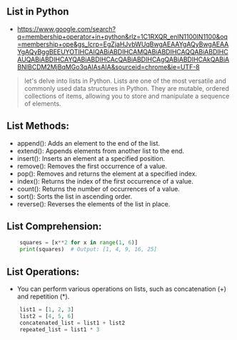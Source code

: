 ## List in Python
- https://www.google.com/search?q=membership+operator+in+python&rlz=1C1RXQR_enIN1100IN1100&oq=membership+ope&gs_lcrp=EgZjaHJvbWUqBwgAEAAYgAQyBwgAEAAYgAQyBggBEEUYOTIHCAIQABiABDIHCAMQABiABDIHCAQQABiABDIHCAUQABiABDIHCAYQABiABDIHCAcQABiABDIHCAgQABiABDIHCAkQABiABNIBCDM2MjBqMGo3qAIAsAIA&sourceid=chrome&ie=UTF-8


>let's delve into lists in Python. Lists are one of the most versatile and commonly used data structures in Python. They are mutable, ordered collections of items, allowing you to store and manipulate a sequence of elements.



## List Methods:
- append(): Adds an element to the end of the list.
- extend(): Appends elements from another list to the end.
- insert(): Inserts an element at a specified position.
- remove(): Removes the first occurrence of a value.
- pop(): Removes and returns the element at a specified index.
- index(): Returns the index of the first occurrence of a value.
- count(): Returns the number of occurrences of a value.
- sort(): Sorts the list in ascending order.
- reverse(): Reverses the elements of the list in place.


## List Comprehension:

```python
    squares = [x**2 for x in range(1, 6)]
    print(squares)  # Output: [1, 4, 9, 16, 25]
```

## List Operations:

- You can perform various operations on lists, such as concatenation (+) and repetition (*).

```python
    list1 = [1, 2, 3]
    list2 = [4, 5, 6]
    concatenated_list = list1 + list2
    repeated_list = list1 * 3
```
